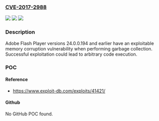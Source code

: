 ### [CVE-2017-2988](https://cve.mitre.org/cgi-bin/cvename.cgi?name=CVE-2017-2988)
![](https://img.shields.io/static/v1?label=Product&message=Adobe%20Flash%20Player%2024.0.0.194%20and%20earlier.&color=blue)
![](https://img.shields.io/static/v1?label=Version&message=n%2Fa&color=blue)
![](https://img.shields.io/static/v1?label=Vulnerability&message=Memory%20Corruption&color=brighgreen)

### Description

Adobe Flash Player versions 24.0.0.194 and earlier have an exploitable memory corruption vulnerability when performing garbage collection. Successful exploitation could lead to arbitrary code execution.

### POC

#### Reference
- https://www.exploit-db.com/exploits/41421/

#### Github
No GitHub POC found.

